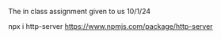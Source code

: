 The in class assignment given to us 10/1/24

npx i http-server
https://www.npmjs.com/package/http-server 

